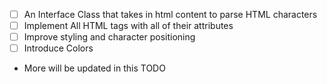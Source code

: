 - [ ] An Interface Class that takes in html content to parse HTML characters 
- [ ] Implement All HTML tags with all of their attributes
- [ ] Improve styling and character positioning
- [ ] Introduce Colors
- More will be updated in this TODO
